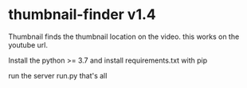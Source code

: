 # thumbnail-finder v1.4

Thumbnail finds the thumbnail location on the video.
this works on the youtube url.

Install the python >= 3.7
and install requirements.txt with pip

run the server run.py
that's all
